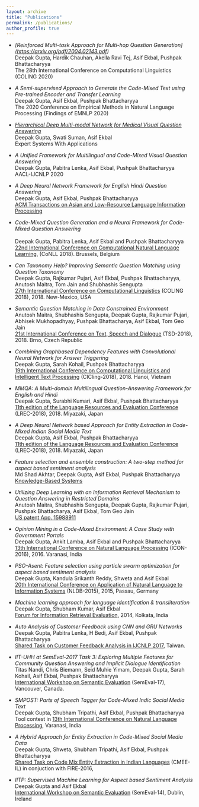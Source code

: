 ```yaml
---
layout: archive
title: "Publications"
permalink: /publications/
author_profile: true
---
```

* *[Reinforced Multi-task Approach for Multi-hop Question Generation] (https://arxiv.org/pdf/2004.02143.pdf)* <br />
          Deepak Gupta, Hardik Chauhan, Akella Ravi Tej, Asif Ekbal, Pushpak Bhattacharyya <br />
   The 28th International Conference on Computational Linguistics (COLING 2020)
 
* *A Semi-supervised Approach to Generate the Code-Mixed Text using Pre-trained Encoder and Transfer Learning* <br />
          Deepak Gupta, Asif Ekbal, Pushpak Bhattacharyya <br />
   The 2020 Conference on Empirical Methods in Natural Language Processing (Findings of EMNLP 2020)

* *[Hierarchical Deep Multi-modal Network for Medical Visual Question Answering](https://www.sciencedirect.com/science/article/abs/pii/S0957417420307697)* <br />
          Deepak Gupta, Swati Suman, Asif Ekbal <br />
   Expert Systems With Applications

* *A Unified Framework for Multilingual and Code-Mixed Visual Question Answering* <br />
          Deepak Gupta, Pabitra Lenka, Asif Ekbal, Pushpak Bhattacharyya <br />
   AACL-IJCNLP 2020

* *A Deep Neural Network Framework for English Hindi Question Answering* <br />
          Deepak Gupta, Asif Ekbal, Pushpak Bhattacharyya <br />
   [ACM Transactions on Asian and Low-Resource Language Information Processing](https://tallip.acm.org/)
* *Code-Mixed Question Generation and a Neural Framework for Code-Mixed Question Answering* <br />	
   Deepak Gupta, Pabitra Lenka, Asif Ekbal and Pushpak Bhattacharyya	<br />
   [22nd International Conference on Computational Natural Language Learning](https://www.aclweb.org/anthology/K18-1012/), (CoNLL 2018). Brussels, Belgium	


* *Can Taxonomy Help? Improving Semantic Question Matching using Question Taxonomy* <br />
Deepak Gupta, Rajkumar Pujari, Asif Ekbal, Pushpak Bhattacharyya, Anutosh Maitra, Tom Jain and Shubhashis Sengupta <br />
[27th International Conference on Computational Linguistics](https://www.aclweb.org/anthology/C18-1042/) (COLING 2018), 2018.  New-Mexico, USA

* *Semantic Question Matching in Data Constrained Environment* <br />
Anutosh Maitra, Shubhashis Sengupta, Deepak Gupta, Rajkumar Pujari, Abhisek Mukhopadhyay, Pushpak Bhattacharya, Asif Ekbal, Tom Geo Jain <br />
[21st International Conference on Text, Speech and Dialogue](https://link.springer.com/chapter/10.1007/978-3-030-00794-2_29) (TSD-2018), 2018.  Brno, Czech Republic

* *Combining Graphbased Dependency Features with Convolutional Neural Network for Answer Triggering* <br />
Deepak Gupta, Sarah Kohail, Pushpak Bhattacharyya <br />
[19th International Conference on Computational Linguistics and Intelligent Text Processing](https://arxiv.org/abs/1808.01650) (CICling-2018), 2018. Hanoi, Vietnam


* *MMQA: A Multi-domain Multilingual Question-Answering Framework for English and Hindi* <br />
Deepak Gupta, Surabhi Kumari, Asif Ekbal, Pushpak Bhattacharyya <br />
[11th edition of the Language Resources and Evaluation Conference](https://www.aclweb.org/anthology/L18-1440/) (LREC-2018), 2018. Miyazaki, Japan

* *A Deep Neural Network based Approach for Entity Extraction in Code-Mixed Indian Social Media Text* <br />
Deepak Gupta, Asif Ekbal, Pushpak Bhattacharyya <br />
[11th edition of the Language Resources and Evaluation Conference](https://www.aclweb.org/anthology/L18-1278/) (LREC-2018), 2018. Miyazaki, Japan

* *Feature selection and ensemble construction: A two-step method for aspect based sentiment analysis* <br />
Md Shad Akhtar, Deepak Gupta, Asif Ekbal, Pushpak Bhattacharyya <br />
[Knowledge-Based Systems](https://www.sciencedirect.com/science/article/pii/S095070511730148X)
						          

* *Utilizing Deep Learning with an Information Retrieval Mechanism to Question Answering in Restricted Domains*    <br />
Anutosh Maitra, Shubhashis Sengupta, Deepak Gupta, Rajkumar Pujari, Pushpak Bhattacharya, Asif Ekbal, Tom Geo Jain   <br />
[US patent App. 15988911](https://patents.google.com/patent/US20180341871A1/en)


* *Opinion Mining in a Code-Mixed Environment: A Case Study with Government Portals*  <br />
Deepak Gupta, Ankit Lamba, Asif Ekbal and Pushpak Bhattacharyya <br />
		[13th International Conference on Natural Language Processing](https://www.aclweb.org/anthology/W16-6331/) (ICON-2016), 2016. Varanasi, India

* *PSO-Asent: Feature selection using particle swarm optimization for aspect based sentiment analysis*  <br />
Deepak Gupta, Kandula Srikanth Reddy, Shweta and Asif Ekbal <br />
[20th International Conference on Application of Natural Language to Information Systems](https://link.springer.com/chapter/10.1007/978-3-319-19581-0_20) (NLDB-2015), 2015, Passau, Germany

* *Machine learning approach for language identification & transliteration*   <br />
Deepak Gupta, Shubham Kumar, Asif Ekbal  <br />
[Forum for Information Retrieval Evaluation](https://dl.acm.org/citation.cfm?id=2824877), 2014, Kolkata, India

	

* *Auto Analysis of Customer Feedback using CNN and GRU Networks*  <br />
  Deepak Gupta, Pabitra Lenka, H Bedi, Asif Ekbal, Pushpak Bhattacharyya  <br />
    [Shared Task on Customer Feedback Analysis in IJCNLP 2017](https://www.aclweb.org/anthology/I17-4031/), Taiwan.

* *IIT-UHH at SemEval-2017 Task 3: Exploring Multiple Features for Community Question Answering and Implicit Dialogue Identification*  <br />
Titas Nandi, Chris Biemann, Seid Muhie Yimam, Deepak Gupta, Sarah Kohail, Asif Ekbal, Pushpak Bhattacharyya  <br />
[International Workshop on Semantic Evaluation](https://www.aclweb.org/anthology/S17-2009/) (SemEval-17), Vancouver, Canada. 

* *SMPOST: Parts of Speech Tagger for Code-Mixed Indic Social Media Text*  <br />
Deepak Gupta, Shubham Tripathi, Asif Ekbal, Pushpak Bhattacharyya <br/>
Tool contest in [13th International Conference on Natural Language Processing](https://arxiv.org/abs/1702.00167), Varanasi, India
                        
* *A Hybrid Approach for Entity Extraction in Code-Mixed Social Media Data* <br/>
Deepak Gupta, Shweta, Shubham Tripathi, Asif Ekbal, Pushpak Bhattacharyya<br/>
[Shared Task on Code Mix Entity Extraction in Indian Languages](http://ceur-ws.org/Vol-1737/T7-3.pdf) (CMEE-IL) in conjuction with FIRE-2016, 


* *IITP: Supervised Machine Learning for Aspect based Sentiment Analysis* <br/>
Deepak Gupta and Asif Ekbal<br/>
[International Workshop on Semantic Evaluation](https://www.aclweb.org/anthology/S14-2053/) (SemEval-14), Dublin, Ireland
			 


